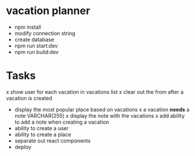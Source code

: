 # vacation planner

- npm install
- modify connection string
- create database
- npm run start:dev
- npm run build:dev

# Tasks
x show user for each vacation in vacations list
x clear out the from after a vacation is created
- display the most popular place based on vacations
x a vacation **needs** a note VARCHAR(255)
x display the note with the vacations
x add ability to add a note when creating a vacation
- ability to create a user
- ability to create a place
- separate out react components
- deploy
